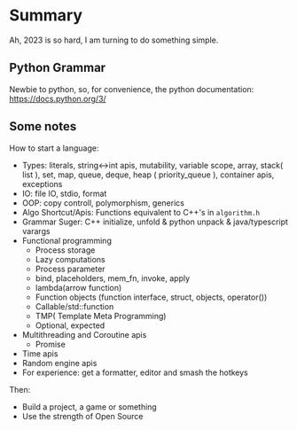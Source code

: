 # Summary

Ah, 2023 is so hard, I am turning to do something simple.

## Python Grammar

Newbie to python, so, for convenience, the python documentation:
<https://docs.python.org/3/>

## Some notes

How to start a language:

- Types: literals, string<->int apis, mutability, variable scope, array, stack( list ), set, map, queue, deque, heap ( priority_queue ), container apis, exceptions
- IO: file IO, stdio, format
- OOP: copy controll, polymorphism, generics
- Algo Shortcut/Apis: Functions equivalent to C++'s in `algorithm.h`
- Grammar Suger: C++ initialize, unfold & python unpack & java/typescript varargs
- Functional programming
  - Process storage
  - Lazy computations
  - Process parameter
  - bind, placeholders, mem_fn, invoke, apply
  - lambda(arrow function)
  - Function objects (function interface, struct, objects, operator())
  - Callable/std::function
  - TMP( Template Meta Programming)
  - Optional, expected
- Multithreading and Coroutine apis
  - Promise
- Time apis
- Random engine apis
- For experience: get a formatter, editor and smash the hotkeys

Then:

- Build a project, a game or something
- Use the strength of Open Source
